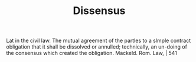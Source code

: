 ---
title: Dissensus
letter: D
permalink: "/definitions/bld-dissensus.html"
body: Lat in the civil law. The mutual agreement of the partles to a slmple contract
  obligation that it shall be dissolved or annulled; technically, an un-doing of the
  consensus which created the obligation. Mackeld. Rom. Law, | 541
published_at: '2018-07-07'
source: Black's Law Dictionary 2nd Ed (1910)
layout: post
---